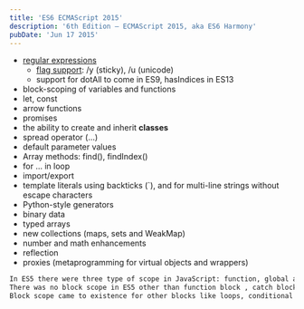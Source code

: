 ```yaml
---
title: 'ES6 ECMAScript 2015'
description: '6th Edition – ECMAScript 2015, aka ES6 Harmony'
pubDate: 'Jun 17 2015'
---
```



- <a href="https://exploringjs.com/impatient-js/ch_regexps.html" target="_blank">regular expressions</a>
  - <a href="https://exploringjs.com/impatient-js/ch_regexps.html#reg-exp-flags" target="_blank">flag support</a>: /y (sticky), /u (unicode)
  - support for dotAll to come in ES9, hasIndices in ES13
- block-scoping of variables and functions
- let, const
- arrow functions
- promises
- the ability to create and inherit <b>classes</b> 
- spread operator (...)
- default parameter values
- Array methods: find(), findIndex()
- for ... in loop
- import/export
- template literals using backticks (`), and for multi-line strings without escape characters
- Python-style generators
- binary data
- typed arrays
- new collections (maps, sets and WeakMap)
- number and math enhancements
- reflection
- proxies (metaprogramming for virtual objects and wrappers)

```bash 
In ES5 there were three type of scope in JavaScript: function, global and lexical. 
There was no block scope in ES5 other than function block , catch block and object block. 
Block scope came to existence for other blocks like loops, conditional statements, etc. with introduction of let and const keywords in ES6. 
```

